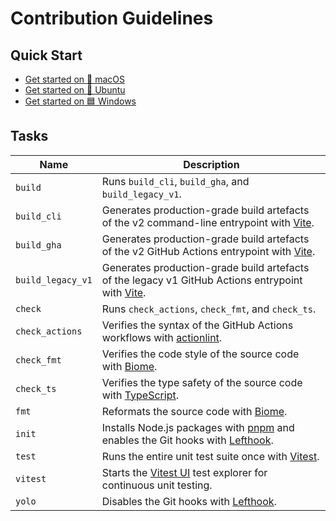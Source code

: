 # Contribution Guidelines

## Quick Start
- [Get started on 🍏 macOS](docs/quick-start/get-started-on-macos.md)
- [Get started on 🐧 Ubuntu](docs/quick-start/get-started-on-ubuntu.md)
- [Get started on 🟦 Windows](docs/quick-start/get-started-on-windows.md)

## Tasks
| Name              | Description                                                                                                             |
|-------------------|-------------------------------------------------------------------------------------------------------------------------|
| `build`           | Runs `build_cli`, `build_gha`, and `build_legacy_v1`.                                                                   |
| `build_cli`       | Generates production-grade build artefacts of the v2 command-line entrypoint with [Vite](https://vite.dev).             |
| `build_gha`       | Generates production-grade build artefacts of the v2 GitHub Actions entrypoint with [Vite](https://vite.dev).           |
| `build_legacy_v1` | Generates production-grade build artefacts of the legacy v1 GitHub Actions entrypoint with [Vite](https://vite.dev).    |
| `check`           | Runs `check_actions`, `check_fmt`, and `check_ts`.                                                                      |
| `check_actions`   | Verifies the syntax of the GitHub Actions workflows with [actionlint](https://github.com/rhysd/actionlint).             |
| `check_fmt`       | Verifies the code style of the source code with [Biome](https://biomejs.dev).                                           |
| `check_ts`        | Verifies the type safety of the source code with [TypeScript](https://www.typescriptlang.org).                          |
| `fmt`             | Reformats the source code with [Biome](https://biomejs.dev).                                                            |
| `init`            | Installs Node.js packages with [pnpm](https://pnpm.io) and enables the Git hooks with [Lefthook](https://lefthook.dev). |
| `test`            | Runs the entire unit test suite once with [Vitest](https://vitest.dev).                                                 |
| `vitest`          | Starts the [Vitest UI](https://vitest.dev/guide/ui.html#vitest-ui) test explorer for continuous unit testing.           |
| `yolo`            | Disables the Git hooks with [Lefthook](https://lefthook.dev).                                                           |

